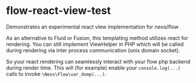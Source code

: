 # flow-react-view-test
Demonstrates an experimental react view implementation for neos/flow

As an alternative to Fluid or Fusion, this templating method utilizes react for rendering.
You can still implement ViewHelper in PHP which will be called during rendering via inter process communication (unix domain socket).

So your react rendering can seamlessly interact with your flow php backend during render time.
This will (for example) enable your `console.log(...)` calls to invoke `\Neos\Flow\var_dump(...)`.
